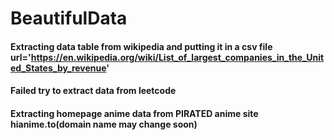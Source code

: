 ﻿# BeautifulData
 #### Extracting data table from wikipedia and putting it in a csv file url='https://en.wikipedia.org/wiki/List_of_largest_companies_in_the_United_States_by_revenue'
 #### Failed try to extract data from leetcode
 #### Extracting homepage anime data from PIRATED anime site hianime.to(domain name may change soon)
 
